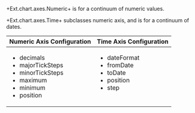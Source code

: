 +Ext.chart.axes.Numeric+ is for a continuum of numeric values.

+Ext.chart.axes.Time+ subclasses numeric axis, and is for a continuum of dates.

<table class="table">
<tr>
<thead>
<th>Numeric Axis Configuration</th>
<th>Time Axis Configuration</th>
</thead>
</tr>

<tr>
<tbody>
<td style="vertical-align: top">
<ul>
   <li>decimals</li>
   <li>majorTickSteps</li>
   <li>minorTickSteps</li>
   <li>maximum</li>
   <li>minimum</li>
   <li>position</li>
</ul>

</td>

<td style="vertical-align: top">
<ul>
   <li>dateFormat</li>
   <li>fromDate</li>
   <li>toDate</li>
   <li>position</li>
   <li>step</li>
</ul>
</td>

</tr>
</tbody>
</table>

